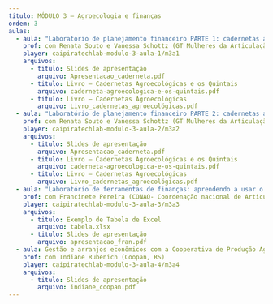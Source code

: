 ```yaml
---
titulo: MÓDULO 3 – Agroecologia e finanças
ordem: 3
aulas:
  - aula: "Laboratório de planejamento financeiro PARTE 1: cadernetas agroecológicas"
    prof: com Renata Souto e Vanessa Schottz (GT Mulheres da Articulação de Agroecologia do RJ)
    player: caipiratechlab-modulo-3-aula-1/m3a1
    arquivos:
      - titulo: Slides de apresentação
        arquivo: Apresentacao_caderneta.pdf
      - titulo: Livro – Cadernetas Agroecológicas e os Quintais
        arquivo: caderneta-agroecologica-e-os-quintais.pdf
      - titulo: Livro – Cadernetas Agroecológicas
        arquivo: Livro_cadernetas_agroecológicas.pdf
  - aula: "Laboratório de planejamento financeiro PARTE 2: cadernetas agroecológicas"
    prof: com Renata Souto e Vanessa Schottz (GT Mulheres da Articulação de Agroecologia do RJ)
    player: caipiratechlab-modulo-3-aula-2/m3a2 
    arquivos:
      - titulo: Slides de apresentação
        arquivo: Apresentacao_caderneta.pdf
      - titulo: Livro – Cadernetas Agroecológicas e os Quintais
        arquivo: caderneta-agroecologica-e-os-quintais.pdf
      - titulo: Livro – Cadernetas Agroecológicas
        arquivo: Livro_cadernetas_agroecológicas.pdf    
  - aula: "Laboratório de ferramentas de finanças: aprendendo a usar o programa Excel"
    prof: com Francinete Pereira (CONAQ- Coordenação nacional de Articulação das Comunidades Negras Rurais Quilombolas, MA)
    player: caipiratechlab-modulo-3-aula-3/m3a3
    arquivos:
      - titulo: Exemplo de Tabela de Excel
        arquivo: tabela.xlsx
      - titulo: Slides de apresentação
        arquivo: apresentacao_fran.pdf    
  - aula: Gestão e arranjos econômicos com a Cooperativa de Produção Agropecuária Nova Santa Rita
    prof: com Indiane Rubenich (Coopan, RS)
    player: caipiratechlab-modulo-3-aula-4/m3a4
    arquivos:
      - titulo: Slides de apresentação
        arquivo: indiane_coopan.pdf 
---
```

